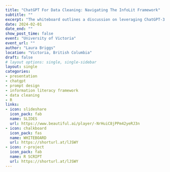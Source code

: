 ```yaml
---
title: "ChatGPT For Data Cleaning: Navigating The InfoLit Framework"
subtitle: ""
excerpt: "The whiteboard outlines a discussion on leveraging ChatGPT-3.5 to streamline data cleaning tasks in R. It features a flow diagram highlighting the iterative steps involved in the process and demonstrates how the information literacy framework is relevant. To illustrate the concept, a complex example utilizing a regular expression is provided alongside the diagram. You can download the R script for the example."
date: 2024-02-01
date_end: ""
show_post_time: false
event: "University of Victoria"
event_url: ""
author: "Laura Briggs"
location: "Victoria, British Columbia"
draft: false
# layout options: single, single-sidebar
layout: single
categories:
- presentation
- chatgpt
- prompt design
- information literacy framework
- data cleaning
- R
links:
- icon: slideshare
  icon_pack: fab
  name: SLIDES
  url: https://www.beautiful.ai/player/-NrHuiC8jPPm42yeRJ3n
- icon: chalkboard
  icon_pack: fas
  name: WHITEBOARD
  url: https://shorturl.at/lJSWY
- icon: r-project
  icon_pack: fab
  name: R SCRIPT
  url: https://shorturl.at/lJSWY
---
```



